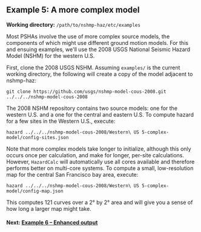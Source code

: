Example 5: A more complex model
-------------------------------

__Working directory:__ `/path/to/nshmp-haz/etc/examples`

Most PSHAs involve the use of more complex source models, the components of which might use different ground motion models. For this and ensuing examples, we'll use the 2008 USGS National Seismic Hazard Model (NSHM) for the western U.S.

First, clone the 2008 USGS NSHM. Assuming `examples/` is the current working directory, the following will create a copy of the model adjacent to nshmp-haz:

```Shell
git clone https://github.com/usgs/nshmp-model-cous-2008.git ../../../nshmp-model-cous-2008
```

The 2008 NSHM repository contains two source models: one for the western U.S. and a one for the central and eastern U.S. To compute hazard for a few sites in the Western U.S., execute:

```Shell
hazard ../../../nshmp-model-cous-2008/Western\ US 5-complex-model/config-sites.json
```

Note that more complex models take longer to initialize, although this only occurs once per calculation, and make for longer, per-site calculations. However, `HazardCalc` will automatically use all cores available and therefore performs better on multi-core systems. To compute a small, low-resolution map for the central San Francisco bay area, execute:

```Shell
hazard ../../../nshmp-model-cous-2008/Western\ US 5-complex-model/config-map.json
```

This computes 121 curves over a 2° by 2° area and will give you a sense of how long a larger map might take.

#### Next: [Example 6 – Enhanced output](../6-enhanced-output)
